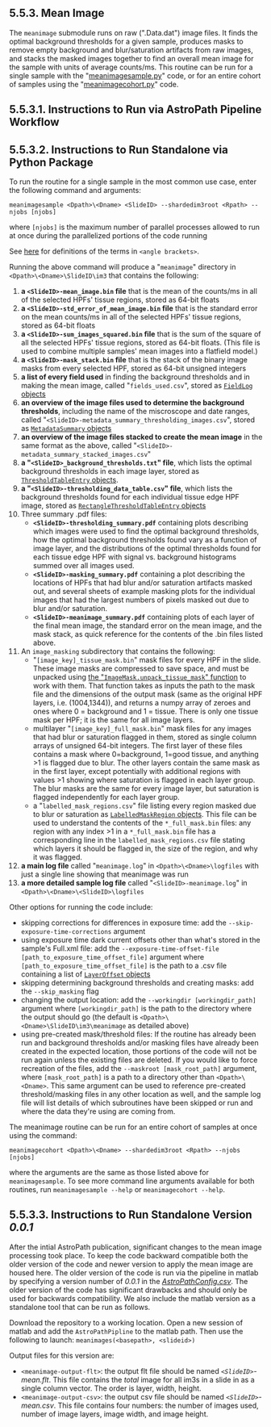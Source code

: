 ## 5.5.3. Mean Image
The `meanimage` submodule runs on raw (".Data.dat") image files. It finds the optimal background thresholds for a given sample, produces masks to remove empty background and blur/saturation artifacts from raw images, and stacks the masked images together to find an overall mean image for the sample with units of average counts/ms. This routine can be run for a single sample with the "[meanimagesample.py](../meanimagesample.py)" code, or for an entire cohort of samples using the "[meanimagecohort.py](../meanimagecohort.py)" code. 

## 5.5.3.1. Instructions to Run via AstroPath Pipeline Workflow

## 5.5.3.2. Instructions to Run Standalone via Python Package

To run the routine for a single sample in the most common use case, enter the following command and arguments:

`meanimagesample <Dpath>\<Dname> <SlideID> --shardedim3root <Rpath> --njobs [njobs]`

where `[njobs]` is the maximum number of parallel processes allowed to run at once during the parallelized portions of the code running

See [here](../../../scans/docs/Definitions.md#43-definitions) for definitions of the terms in `<angle brackets>`.

Running the above command will produce a "`meanimage`" directory in `<Dpath>\<Dname>\SlideID\im3` that contains the following:
1. **a `<SlideID>-mean_image.bin` file** that is the mean of the counts/ms in all of the selected HPFs' tissue regions, stored as 64-bit floats
1. **a `<SlideID>-std_error_of_mean_image.bin` file** that is the standard error on the mean counts/ms in all of the selected HPFs' tissue regions, stored as 64-bit floats
1. **a `<SlideID>-sum_images_squared.bin` file** that is the sum of the square of all the selected HPFs' tissue regions, stored as 64-bit floats. (This file is used to combine multiple samples' mean images into a flatfield model.)
1. **a `<SlideID>-mask_stack.bin` file** that is the stack of the binary image masks from every selected HPF, stored as 64-bit unsigned integers
1. **a list of every field used** in finding the background thresholds and in making the mean image, called "`fields_used.csv`", stored as [`FieldLog` objects](../utilities.py#L21-L27)
1. **an overview of the image files used to determine the background thresholds**, including the name of the miscroscope and date ranges, called "`<SlideID>-metadata_summary_thresholding_images.csv`", stored as [`MetadataSummary` objects](../../../shared/samplemetadata.py#L114-L123)
1. **an overview of the image files stacked to create the mean image** in the same format as the above, called "`<SlideID>-metadata_summary_stacked_images.csv`"
1. **a "`<SlideID>_background_thresholds.txt`" file**, which lists the optimal background thresholds in each image layer, stored as [`ThresholdTableEntry` objects](../utilities.py#L8-L12).
1. **a "`<SlideID>-thresholding_data_table.csv`" file**, which lists the background thresholds found for each individual tissue edge HPF image, stored as [`RectangleThresholdTableEntry` objects](../utilities.py#L14-L19)
1. Three summary .pdf files:
    - **`<SlideID>-thresholding_summary.pdf`** containing plots describing which images were used to find the optimal background thresholds, how the optimal background thresholds found vary as a function of image layer, and the distributions of the optimal thresholds found for each tissue edge HPF with signal vs. background histograms summed over all images used.
    - **`<SlideID>-masking_summary.pdf`** containing a plot describing the locations of HPFs that had blur and/or saturation artifacts masked out, and several sheets of example masking plots for the individual images that had the largest numbers of pixels masked out due to blur and/or saturation.
    - **`<SlideID>-meanimage_summary.pdf`** containing plots of each layer of the final mean image, the standard error on the mean image, and the mask stack, as quick reference for the contents of the .bin files listed above.
1. An `image_masking` subdirectory that contains the following:
    - "`[image_key]_tissue_mask.bin`" mask files for every HPF in the slide. These image masks are compressed to save space, and must be unpacked using [the "`ImageMask.unpack_tissue_mask`" function](../../../shared/image_masking/image_mask.py#L165-L171) to work with them. That function takes as inputs the path to the mask file and the dimensions of the output mask (same as the original HPF layers, i.e. (1004,1344)), and returns a numpy array of zeroes and ones where 0 = background and 1 = tissue. There is only one tissue mask per HPF; it is the same for all image layers.
    - multilayer "`[image_key]_full_mask.bin`" mask files for any images that had blur or saturation flagged in them, stored as single column arrays of unsigned 64-bit integers. The first layer of these files contains a mask where 0=background, 1=good tissue, and anything >1 is flagged due to blur. The other layers contain the same mask as in the first layer, except potentially with additional regions with values >1 showing where saturation is flagged in each layer group. The blur masks are the same for every image layer, but saturation is flagged independently for each layer group.
    - a "`labelled_mask_regions.csv`" file listing every region masked due to blur or saturation as [`LabelledMaskRegion` objects](../../../shared/image_masking/utilities.py#L7-L13). This file can be used to understand the contents of the `*_full_mask.bin` files: any region with any index >1 in a `*_full_mask.bin` file has a corresponding line in the `labelled_mask_regions.csv` file stating which layers it should be flagged in, the size of the region, and why it was flagged.
1. **a main log file** called "`meanimage.log`" in `<Dpath>\<Dname>\logfiles` with just a single line showing that meanimage was run
1. **a more detailed sample log file** called "`<SlideID>-meanimage.log`" in `<Dpath>\<Dname>\<SlideID>\logfiles`

Other options for running the code include:
- skipping corrections for differences in exposure time: add the `--skip-exposure-time-corrections` argument
- using exposure time dark current offsets other than what's stored in the sample's Full.xml file: add the `--exposure-time-offset-file [path_to_exposure_time_offset_file]` argument where `[path_to_exposure_time_offset_file]` is the path to a .csv file containing a list of [`LayerOffset` objects](../../../utilities/img_file_io.py#L20-L25) 
- skipping determining background thresholds and creating masks: add the `--skip_masking` flag 
- changing the output location: add the `--workingdir [workingdir_path]` argument where `[workingdir_path]` is the path to the directory where the output should go (the default is `<Dpath>\<Dname>\SlideID\im3\meanimage` as detailed above)
- using pre-created mask/threshold files: If the routine has already been run and background thresholds and/or masking files have already been created in the expected location, those portions of the code will not be run again unless the existing files are deleted. If you would like to force recreation of the files, add the `--maskroot [mask_root_path]` argument, where `[mask_root_path]` is a path to a directory other than `<Dpath>\<Dname>`. This same argument can be used to reference pre-created threshold/masking files in any other location as well, and the sample log file will list details of which subroutines have been skipped or run and where the data they're using are coming from. 

The meanimage routine can be run for an entire cohort of samples at once using the command:

`meanimagecohort <Dpath>\<Dname> --shardedim3root <Rpath> --njobs [njobs]`

where the arguments are the same as those listed above for `meanimagesample`. To see more command line arguments available for both routines, run `meanimagesample --help` or `meanimagecohort --help`.

## 5.5.3.3. Instructions to Run Standalone Version *0.0.1*
After the intial AstroPath publication, significant changes to the mean image processing took place. To keep the code backward compatible both the older version of the code and newer version to apply the mean image are housed here. The older version of the code is run via the pipeline in matlab by specifying a version number of *0.0.1* in the [*AstroPathConfig.csv*](../../../scans/docs/AstroPathProcessingDirectoryandInitializingProjects.md#451-astropath_processing-directory). The older version of the code has significant drawbacks and should only be used for backwards compatibility. We also include the matlab version as a standalone tool that can be run as follows. 

Download the repository to a working location. Open a new session of matlab and add the ```AstroPathPipline``` to the matlab path. Then use the following to launch:
   ``` meanimages(<basepath>, <slideid>) ``` 

Output files for this version are:
   - ```<meanimage-output-flt>```: the output flt file should be named *```<SlideID>```-mean.flt*. This file contains the *total* image for all im3s in a slide in as a single column vector. The order is layer, width, height. 
   - ```<meanimage-output-csv>```: the output csv file should be named *```<SlideID>```-mean.csv*. This file contains four numbers: the number of images used, number of image layers, image width, and image height.
